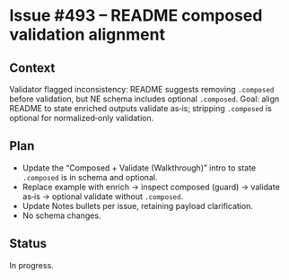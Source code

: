# Issue #493 – README composed validation alignment

## Context

Validator flagged inconsistency: README suggests removing `.composed` before validation, but NE schema includes optional `.composed`. Goal: align README to state enriched outputs validate as‑is; stripping `.composed` is optional for normalized‑only validation.

## Plan

- Update the “Composed + Validate (Walkthrough)” intro to state `.composed` is in schema and optional.
- Replace example with enrich → inspect composed (guard) → validate as‑is → optional validate without `.composed`.
- Update Notes bullets per issue, retaining payload clarification.
- No schema changes.

## Status

In progress.
